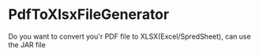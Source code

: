 # PdfToXlsxFileGenerator
Do you want to convert you'r PDF file to XLSX(Excel/SpredSheet), can use the JAR file
